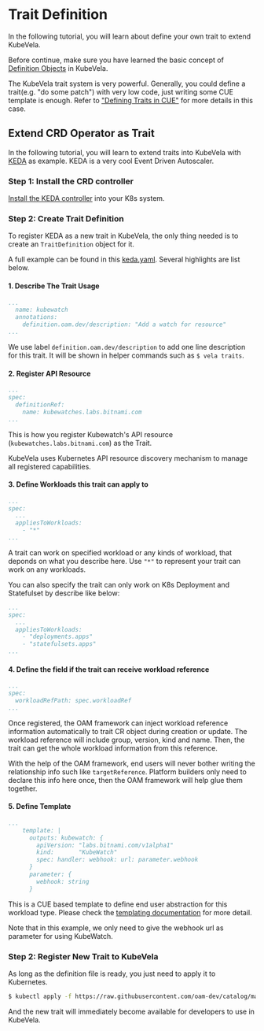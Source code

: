 # Trait Definition

In the following tutorial, you will learn about define your own trait to extend KubeVela.

Before continue, make sure you have learned the basic concept of [Definition Objects](definition-and-templates.md) in KubeVela.

The KubeVela trait system is very powerful. Generally, you could define a trait(e.g. "do some patch") with very low code,
just writing some CUE template is enough. Refer to ["Defining Traits in CUE"](https://kubevela.io/#/en/cue/trait) for
more details in this case.


## Extend CRD Operator as Trait

In the following tutorial, you will learn to extend traits into KubeVela with [KEDA](https://keda.sh/) as example.
KEDA is a very cool Event Driven Autoscaler.

### Step 1: Install the CRD controller

[Install the KEDA controller](https://keda.sh/docs/2.2/deploy/) into your K8s system.

### Step 2: Create Trait Definition

To register KEDA as a new trait in KubeVela, the only thing needed is to create an `TraitDefinition` object for it.

A full example can be found in this [keda.yaml](https://github.com/oam-dev/catalog/blob/master/registry/keda.yaml).
Several highlights are list below.

#### 1. Describe The Trait Usage

```yaml
...
  name: kubewatch
  annotations:
    definition.oam.dev/description: "Add a watch for resource"
...
```

We use label `definition.oam.dev/description` to add one line description for this trait.
It will be shown in helper commands such as `$ vela traits`.

#### 2. Register API Resource

```yaml
...
spec:
  definitionRef:
    name: kubewatches.labs.bitnami.com
...
```

This is how you register Kubewatch's API resource (`kubewatches.labs.bitnami.com`) as the Trait.


KubeVela uses Kubernetes API resource discovery mechanism to manage all registered capabilities.



#### 3. Define Workloads this trait can apply to

```yaml
...
spec:
  ...
  appliesToWorkloads:
    - "*"
...
```

A trait can work on specified workload or any kinds of workload, that deponds on what you describe here.
Use `"*"` to represent your trait can work on any workloads. 

You can also specify the trait can only work on K8s Deployment and Statefulset by describe like below:

```yaml
...
spec:
  ...
  appliesToWorkloads:
    - "deployments.apps"
    - "statefulsets.apps"
...
``` 

#### 4. Define the field if the trait can receive workload reference

```yaml
...
spec:
  workloadRefPath: spec.workloadRef
...
```

Once registered, the OAM framework can inject workload reference information automatically to trait CR object during creation or update.
The workload reference will include group, version, kind and name. Then, the trait can get the whole workload information
from this reference.

With the help of the OAM framework, end users will never bother writing the relationship info such like `targetReference`.
Platform builders only need to declare this info here once, then the OAM framework will help glue them together.

#### 5. Define Template

```yaml
...
    template: |
      outputs: kubewatch: {
        apiVersion: "labs.bitnami.com/v1alpha1"
        kind:       "KubeWatch"
        spec: handler: webhook: url: parameter.webhook
      }
      parameter: {
        webhook: string
      }
 ```

This is a CUE based template to define end user abstraction for this workload type. Please check the [templating documentation](../cue/trait.md) for more detail.

Note that in this example, we only need to give the webhook url as parameter for using KubeWatch.

### Step 2: Register New Trait to KubeVela

As long as the definition file is ready, you just need to apply it to Kubernetes.

```bash
$ kubectl apply -f https://raw.githubusercontent.com/oam-dev/catalog/master/registry/kubewatch.yaml
```

And the new trait will immediately become available for developers to use in KubeVela.

